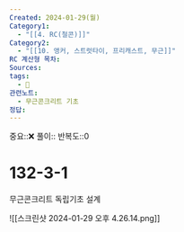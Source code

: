 ```yaml
---
Created: 2024-01-29(월)
Category1:
  - "[[4. RC(철콘)]]"
Category2:
  - "[[10. 앵커, 스트럿타이, 프리캐스트, 무근]]"
RC 계산형 목차: 
Sources: 
tags:
  - 🧮
관련노트:
  - 무근콘크리트 기초
정답:
---
```

중요::❌
풀이::
반복도::0

#  132-3-1
무근콘크리트 독립기초 설계

![[스크린샷 2024-01-29 오후 4.26.14.png]]